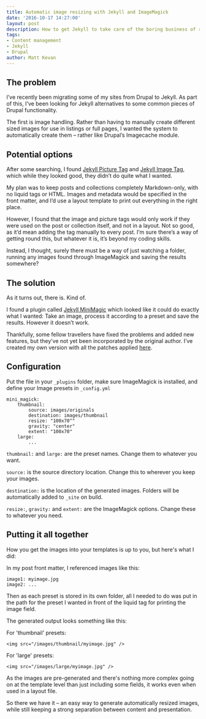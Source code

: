 ```yaml
---
title: Automatic image resizing with Jekyll and ImageMagick
date: '2016-10-17 14:27:00'
layout: post
description: How to get Jekyll to take care of the boring business of resizing and cropping images.
tags:
- Content management
- Jekyll
- Drupal
author: Matt Kevan
---
```

## The problem
I’ve recently been migrating some of my sites from Drupal to Jekyll. As part of this, I’ve been looking for Jekyll alternatives to some common pieces of Drupal functionality.

The first is image handling. Rather than having to manually create different sized images for use in listings or full pages, I wanted the system to automatically create them – rather like Drupal’s Imagecache module.

## Potential options

After some searching, I found [Jekyll Picture Tag](https://github.com/robwierzbowski/jekyll-picture-tag) and [Jekyll Image Tag](https://github.com/robwierzbowski/jekyll-image-tag), which while they looked good, they didn’t do quite what I wanted.

My plan was to keep posts and collections completely Markdown-only, with no liquid tags or HTML. Images and metadata would be specified in the front matter, and I’d use a layout template to print out everything in the right place. 

However, I found that the image and picture tags would only work if they were used on the post or collection itself, and not in a layout. Not so good, as it’d mean adding the tag manually to every post. I’m sure there’s a way of getting round this, but whatever it is, it’s beyond my coding skills.

Instead, I thought, surely there must be a way of just watching a folder, running any images found through ImageMagick and saving the results somewhere? 

## The solution

As it turns out, there is. Kind of. 

I found a plugin called [Jekyll MiniMagic](https://github.com/zroger/jekyll-minimagick) which looked like it could do exactly what I wanted: Take an image, process it according to a preset and save the results. However it doesn’t work. 

Thankfully, some fellow travellers have fixed the problems and added new features, but they’ve not yet been incorporated by the original author. I’ve created my own version with all the patches applied [here](https://github.com/MattKevan/Jekyll-MiniMagick-new).

## Configuration
Put the file in your `_plugins` folder, make sure ImageMagick is installed, and define your Image presets in `_config.yml`

```
mini_magick:
    thumbnail:
        source: images/originals
        destination: images/thumbnail
        resize: "100x70^"
        gravity: "center"
        extent: "100x70"
    large:
    	...
```

`thumbnail:` and `large:` are the preset names. Change them to whatever you want.

`source:` is the source directory location. Change this to wherever you keep your images.

`destination:` is the location of the generated images. Folders will be automatically added to `_site` on build.

`resize:`, `gravity:` and `extent:`  are the ImageMagick options. Change these to whatever you need.

## Putting it all together

How you get the images into your templates is up to you, but here's what I did:

In my post front matter, I referenced images like this:

```
image1: myimage.jpg
image2: ...
```

Then as each preset is stored in its own folder, all I needed to do was put in the path for the preset I wanted in front of the liquid tag for printing the image field.

The generated output looks something like this:

For 'thumbnail' presets:

```
<img src="/images/thumbnail/myimage.jpg" /> 
```

For 'large' presets:

```
<img src="/images/large/myimage.jpg" /> 
```

As the images are pre-generated and there's nothing more complex going on at the template level than just including some fields, it works even when used in a layout file.

So there we have it – an easy way to generate automatically resized images, while still keeping a strong separation between content and presentation.